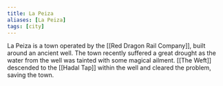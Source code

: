 ```yaml
---
title: La Peiza
aliases: [La Peiza]
tags: [city]
---
```


La Peiza is a town operated by the [[Red Dragon Rail Company]], built around an ancient well. The town recently suffered a great drought as the water from the well was tainted with some magical ailment. [[The Weft]] descended to the [[Hadal Tap]] within the well and cleared the problem, saving the town.
